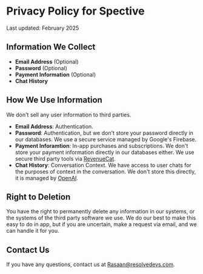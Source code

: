 # Privacy Policy for Spective

Last updated: February 2025

## Information We Collect
- **Email Address** (Optional)
- **Password** (Optional)
- **Payment Information** (Optional)
- **Chat History**

## How We Use Information
We don't sell any user information to third parties.

- **Email Address**: Authentication.
- **Password**: Authentication, but we don't store your password directly in our databases. We use a secure service managed by Google's Firebase.
- **Payment Inforamtion**: In-app purchases and subscriptions. We don't store your payment information directly in our databases either. We use secure third party tools via [RevenueCat](https://www.revenuecat.com/privacy/).
- **Chat History**: Conversation Context. We have access to user chats for the purposes of context in the conversation. We don't store this directly, it is managed by [OpenAI](https://openai.com/policies/row-privacy-policy/).

## Right to Deletion

You have the right to permanently delete any information in our systems, or the systems of the third party software we use. We do our best to make this easy to do in app, but if you are uncertain, make a request via email, and we can handle it for you. 

## Contact Us
If you have any questions, contact us at [Rasaan@resolvedevs.com](mailto:Rasaan@resolvedevs.com).
